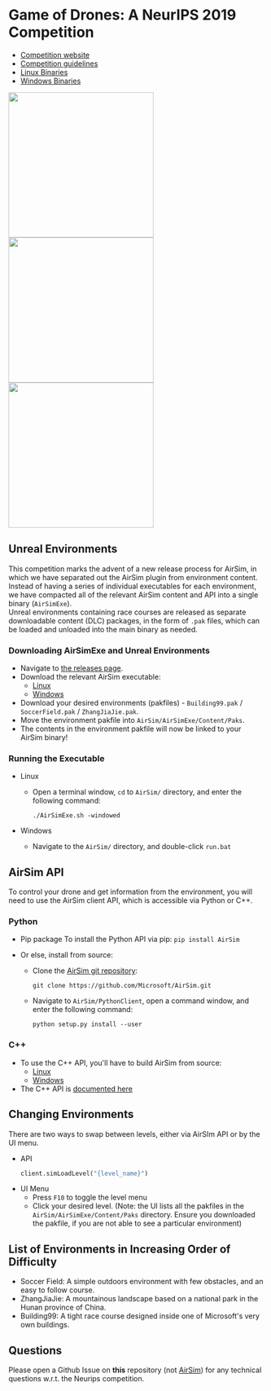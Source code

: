 # Game of Drones: A NeurIPS 2019 Competition
- [Competition website](https://www.microsoft.com/en-us/research/academic-program/game-of-drones-competition-at-neurips-2019/)
- [Competition guidelines](https://github.com/microsoft/AirSim-NeurIPS2019-Drone-Racing/blob/master/docs/competition_guidelines.md)
- [Linux Binaries](https://github.com/microsoft/AirSim-NeurIPS2019-Drone-Racing/releases/tag/v0.0-linux)
- [Windows Binaries](https://github.com/microsoft/AirSim-NeurIPS2019-Drone-Racing/releases/tag/v0.0-windows)

<img src="https://github.com/madratman/airsim_neurips_gifs/blob/master/imgs/neurips_b99_3_drones.gif?raw=true" width="285"> <img src="https://github.com/madratman/airsim_neurips_gifs/blob/master/imgs/neurips_soccer_field_8_drones.gif?raw=true" width="285"> <img src="https://github.com/madratman/airsim_neurips_gifs/blob/master/imgs/neurips_zhangjiajie_4_drones.gif?raw=true" width="285">

## Unreal Environments
This competition marks the advent of a new release process for AirSim, in which we have separated out the AirSim plugin from environment content. Instead of having a series of individual executables for each environment, we have compacted all of the relevant AirSim content and API into a single binary (`AirSimExe`).    
Unreal environments containing race courses are released as separate downloadable content (DLC) packages, in the form of `.pak` files, which can be loaded and unloaded into the main binary as needed.    

### Downloading AirSimExe and Unreal Environments 
- Navigate to [the releases page](https://github.com/microsoft/AirSim-NeurIPS2019-Drone-Racing/releases).
- Download the relevant AirSim executable:
	- [Linux](https://github.com/microsoft/AirSim-NeurIPS2019-Drone-Racing/releases/download/v0.0-linux/AirSim-Linux.tar.gz)
	- [Windows](https://github.com/microsoft/AirSim-NeurIPS2019-Drone-Racing/releases/download/v0.0-windows/AirSim-Windows.zip)
- Download your desired environments (pakfiles) - `Building99.pak` / ` SoccerField.pak` / `ZhangJiaJie.pak`.
- Move the environment pakfile into `AirSim/AirSimExe/Content/Paks`. 
- The contents in the environment pakfile will now be linked to your AirSim binary!

### Running the Executable

- Linux
	- Open a terminal window, `cd` to `AirSim/` directory, and enter the following command:
		```
		./AirSimExe.sh -windowed
		```

- Windows
	- Navigate to the `AirSim/` directory, and double-click `run.bat`


## AirSim API
To control your drone and get information from the environment, you will need to use the AirSim client API, which is accessible via Python or C++.

### Python
- Pip package
	To install the Python API via pip:
		```
		pip install AirSim
		```

- Or else, install from source: 
	- Clone the [AirSim git repository](https://github.com/Microsoft/AirSim):
		```
		git clone https://github.com/Microsoft/AirSim.git
		```
	- Navigate to `AirSim/PythonClient`, open a command window, and enter the following command: 
		```
		python setup.py install --user
		```

### C++
- To use the C++ API, you'll have to build AirSim from source:
	- [Linux](https://microsoft.github.io/AirSim/docs/build_linux/)
	- [Windows](https://microsoft.github.io/AirSim/docs/build_windows/)
- The C++ API is [documented here](https://microsoft.github.io/AirSim/docs/apis_cpp/) 

## Changing Environments
There are two ways to swap between levels, either via AirSIm API or by the UI menu.
- API 
	```python
	client.simLoadLevel("{level_name}")
	```
- UI Menu
	- Press `F10` to toggle the level menu
	- Click your desired level. (Note: the UI lists all the pakfiles in the `AirSim/AirSimExe/Content/Paks` directory. Ensure you downloaded the pakfile, if you are not able to see a particular environment)

## List of Environments in Increasing Order of Difficulty 
- Soccer Field: A simple outdoors environment with few obstacles, and an easy to follow course.
- ZhangJiaJie: A mountainous landscape based on a national park in the Hunan province of China.
- Building99: A tight race course designed inside one of Microsoft's very own buildings.

## Questions
Please open a Github Issue on **this** repository (not [AirSim](https://github.com/microsoft/AirSim)) for any technical questions w.r.t. the Neurips competition. 
